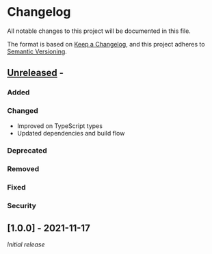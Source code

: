 # Changelog
All notable changes to this project will be documented in this file.

The format is based on [Keep a Changelog](https://keepachangelog.com/en/1.0.0/),
and this project adheres to [Semantic Versioning](https://semver.org/spec/v2.0.0.html).

## [Unreleased] -

### Added
### Changed

- Improved on TypeScript types
- Updated dependencies and build flow

### Deprecated
### Removed
### Fixed
### Security

## [1.0.0] - 2021-11-17

_Initial release_

[Unreleased]: https://github.com/konfirm/emitter/compare/v1.0.0...HEAD
